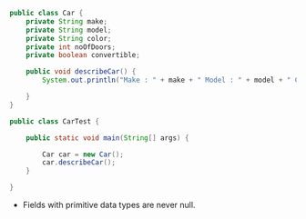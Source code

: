 ```java
public class Car {
	private String make;
	private String model;
	private String color;
	private int noOfDoors;
	private boolean convertible;

	public void describeCar() {
		System.out.println("Make : " + make + " Model : " + model + " Color : " + color + "Doors : " + noOfDoors);

	}
}
```

```java
public class CarTest {

	public static void main(String[] args) {

		Car car = new Car();
		car.describeCar();
	}

}
```

* Fields with primitive data types are never null.
  
